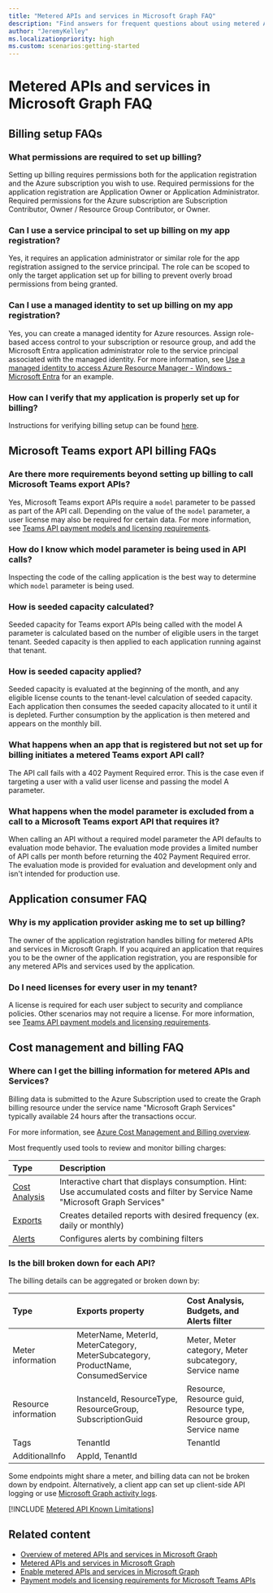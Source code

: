 ```yaml
---
title: "Metered APIs and services in Microsoft Graph FAQ"
description: "Find answers for frequent questions about using metered APIs and services in Microsoft Graph."
author: "JeremyKelley"
ms.localizationpriority: high
ms.custom: scenarios:getting-started
---
```


# Metered APIs and services in Microsoft Graph FAQ

## Billing setup FAQs

### What permissions are required to set up billing?
Setting up billing requires permissions both for the application registration and the Azure subscription you wish to use. Required permissions for the application registration are Application Owner or Application Administrator. Required permissions for the Azure subscription are Subscription Contributor, Owner / Resource Group Contributor, or Owner.

### Can I use a service principal to set up billing on my app registration?
Yes, it requires an application administrator or similar role for the app registration assigned to the service principal. The role can be scoped to only the target application set up for billing to prevent overly broad permissions from being granted.

### Can I use a managed identity to set up billing on my app registration?
Yes, you can create a managed identity for Azure resources. Assign role-based access control to your subscription or resource group, and add the Microsoft Entra application administrator role to the service principal associated with the managed identity. For more information, see [Use a managed identity to access Azure Resource Manager - Windows - Microsoft Entra](/azure/active-directory/managed-identities-azure-resources/tutorial-windows-vm-ua-arm) for an example.

### How can I verify that my application is properly set up for billing?
Instructions for verifying billing setup can be found [here](/graph/metered-api-setup?tabs=azurecloudshell#verify-setup).

## Microsoft Teams export API billing FAQs

### Are there more requirements beyond setting up billing to call Microsoft Teams export APIs?
Yes, Microsoft Teams export APIs require a `model` parameter to be passed as part of the API call. Depending on the value of the `model` parameter, a user license may also be required for certain data. For more information, see [Teams API payment models and licensing requirements](teams-licenses.md).
### How do I know which model parameter is being used in API calls?
Inspecting the code of the calling application is the best way to determine which `model` parameter is being used.

### How is seeded capacity calculated?
Seeded capacity for Teams export APIs being called with the model A parameter is calculated based on the number of eligible users in the target tenant. Seeded capacity is then applied to each application running against that tenant.

### How is seeded capacity applied?
Seeded capacity is evaluated at the beginning of the month, and any eligible license counts to the tenant-level calculation of seeded capacity. Each application then consumes the seeded capacity allocated to it until it is depleted. Further consumption by the application is then metered and appears on the monthly bill.

### What happens when an app that is registered but not set up for billing initiates a metered Teams export API call?
The API call fails with a 402 Payment Required error. This is the case even if targeting a user with a valid user license and passing the model A parameter.

### What happens when the model parameter is excluded from a call to a Microsoft Teams export API that requires it?
When calling an API without a required model parameter the API defaults to evaluation mode behavior. The evaluation mode provides a limited number of API calls per month before returning the 402 Payment Required error. The evaluation mode is provided for evaluation and development only and isn't intended for production use.  

## Application consumer FAQ

### Why is my application provider asking me to set up billing?
The owner of the application registration handles billing for metered APIs and services in Microsoft Graph. If you acquired an application that requires you to be the owner of the application registration, you are responsible for any metered APIs and services used by the application.

### Do I need licenses for every user in my tenant?
A license is required for each user subject to security and compliance policies. Other scenarios may not require a license. For more information, see [Teams API payment models and licensing requirements](teams-licenses.md).

## Cost management and billing FAQ

### Where can I get the billing information for metered APIs and Services?
Billing data is submitted to the Azure Subscription used to create the Graph billing resource under the service name "Microsoft Graph Services" typically available 24 hours after the transactions occur.

For more information, see [Azure Cost Management and Billing overview](/azure/cost-management-billing/cost-management-billing-overview).

Most frequently used tools to review and monitor billing charges:

  | Type | Description |
  |:--------------------------|:----------------------------------------|
  |[Cost Analysis](/azure/cost-management-billing/costs/quick-acm-cost-analysis)| Interactive chart that displays consumption. Hint: Use accumulated costs and filter by Service Name "Microsoft Graph Services" |
  |[Exports](/azure/cost-management-billing/costs/tutorial-export-acm-data)| Creates detailed reports with desired frequency (ex. daily or monthly) |
  |[Alerts](/azure/cost-management-billing/costs/cost-mgt-alerts-monitor-usage-spending)| Configures alerts by combining filters |

### Is the bill broken down for each API?

The billing details can be aggregated or broken down by:

  | Type | Exports property | Cost Analysis, Budgets, and Alerts filter |
  |:--------------------------|:----------------------------------------|:----------------------------------------|
  | Meter information | MeterName, MeterId, MeterCategory, MeterSubcategory, ProductName, ConsumedService | Meter, Meter category, Meter subcategory, Service name|
  | Resource information | InstanceId, ResourceType, ResourceGroup, SubscriptionGuid| Resource, Resource guid, Resource type, Resource group, Service name |
  | Tags | TenantId | TenantId |
  | AdditionalInfo | AppId, TenantId |  |

Some endpoints might share a meter, and billing data can not be broken down by endpoint. Alternatively, a client app can set up client-side API logging or use [Microsoft Graph activity logs](microsoft-graph-activity-logs-overview.md).

[!INCLUDE [Metered API Known Limitations](includes/metered-api-known-limitations.md)]

## Related content

- [Overview of metered APIs and services in Microsoft Graph](/graph/metered-api-overview)
- [Metered APIs and services in Microsoft Graph](/graph/metered-api-list)
- [Enable metered APIs and services in Microsoft Graph](/graph/metered-api-setup)
- [Payment models and licensing requirements for Microsoft Teams APIs](teams-licenses.md)
